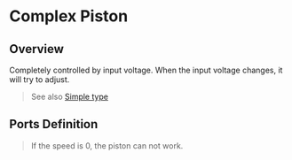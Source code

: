 <script setup lang="ts">
import ElectricConnection from "../../../components/ElectricElement/ElectricConnection";
import ElectricConnectorType from "../../../components/ElectricElement/ElectricConnectorType";
import ElectricConnectorDirection from "../../../components/ElectricElement/ElectricConnectorDirection";
import ElectricConnectionDisplayMode from "../../../components/ElectricElement/ElectricConnectionDisplayMode";
import IOPort from "../../../components/ElectricElement/IOPort";
import ElectricElement from "../../../components/ElectricElement/ElectricElement.vue";

let connections = [
    new ElectricConnection(ElectricConnectorDirection.All, ElectricConnectorType.Input, ElectricConnectionDisplayMode.StartAndEnd, [
        new IOPort(1, 8, "", "Extension length，in blocks"),
        new IOPort(9, 16, "", "Speed，in blocks/second"),
        new IOPort(17, 24, "", "Push and pull length，in blocks"),
        new IOPort(25, 25, "", "If this is 1, the piston will be able to pull."),
        new IOPort(26, 26, "", "If this is 1, the pull length is strict."),
        new IOPort(27, 27, "", "If this is 1, the piston will hide the extension pole.")
    ], true)
];
</script>

# Complex Piston <Badge text="v2.0"/>

## Overview

Completely controlled by input voltage. When the input voltage changes, it will try to adjust.
> See also [Simple type](simple#Piston)

## Ports Definition

<ElectricElement imgAltPrefix="GV Complex Piston" :connections="connections" imgSrc="/images/base/shift/GVPistonBlock_complex.webp"/>

> If the speed is 0, the piston can not work.